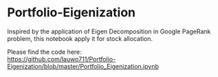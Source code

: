 # Portfolio-Eigenization
Inspired by the application of Eigen Decomposition in Google PageRank problem, this notebook apply it for stock allocation.

Please find the code here:<br>
https://github.com/lauwo711/Portfolio-Eigenization/blob/master/Portfolio_Eigenization.ipynb
